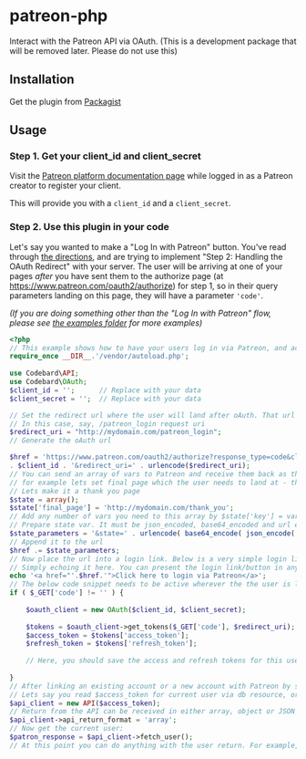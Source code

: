 # patreon-php
Interact with the Patreon API via OAuth. (This is a development package that will be removed later. Please do not use this)

## Installation

Get the plugin from [Packagist](https://packagist.org/packages/patreon/patreon)

## Usage
### Step 1. Get your client_id and client_secret
Visit the [Patreon platform documentation page](https://www.patreon.com/platform/documentation)
while logged in as a Patreon creator to register your client.

This will provide you with a `client_id` and a `client_secret`.

### Step 2. Use this plugin in your code
Let's say you wanted to make a "Log In with Patreon" button.
You've read through [the directions](https://www.patreon.com/platform/documentation/oauth),
and are trying to implement "Step 2: Handling the OAuth Redirect" with your server.
The user will be arriving at one of your pages *after* you have sent them to the authorize page (at https://www.patreon.com/oauth2/authorize) for step 1,
so in their query parameters landing on this page,
they will have a parameter `'code'`.

_(If you are doing something other than the "Log In with Patreon" flow, please see [the examples folder](examples) for more examples)_

```php
<?php
// This example shows how to have your users log in via Patreon, and acquire access and refresh tokens after logging in
require_once __DIR__.'/vendor/autoload.php';
 
use Codebard\API;
use Codebard\OAuth;
$client_id = '';      // Replace with your data
$client_secret = '';  // Replace with your data

// Set the redirect url where the user will land after oAuth. That url is where the access code will be sent as a _GET parameter. This may be any url in your app that you can accept and process the access code and login
// In this case, say, /patreon_login request uri
$redirect_uri = "http://mydomain.com/patreon_login";
// Generate the oAuth url

$href = 'https://www.patreon.com/oauth2/authorize?response_type=code&client_id=' 
. $client_id . '&redirect_uri=' . urlencode($redirect_uri);
// You can send an array of vars to Patreon and receive them back as they are. Ie, state vars to set the user state, app state or any other info which should be sent back and forth. 
// for example lets set final page which the user needs to land at - this may be a content the user is unlocking via oauth, or a welcome/thank you page
// Lets make it a thank you page
$state = array();
$state['final_page'] = 'http://mydomain.com/thank_you';
// Add any number of vars you need to this array by $state['key'] = variable value
// Prepare state var. It must be json_encoded, base64_encoded and url encoded to be safe in regard to any odd chars
$state_parameters = '&state=' . urlencode( base64_encode( json_encode( $state ) ) );
// Append it to the url 
$href .= $state_parameters;
// Now place the url into a login link. Below is a very simple login link with just text. in assets/images folder, there is a button image made with official Patreon assets (login_with_patreon.php). You can also use this image as the inner html of the <a> tag instead of the text provided here
// Simply echoing it here. You can present the login link/button in any other way.
echo '<a href="'.$href.'">Click here to login via Patreon</a>';
// The below code snippet needs to be active wherever the the user is landing in $redirect_uri parameter above. It will grab the auth code from Patreon and get the tokens via the oAuth client
if ( $_GET['code'] != '' ) {
	
	$oauth_client = new OAuth($client_id, $client_secret);	
	
	$tokens = $oauth_client->get_tokens($_GET['code'], $redirect_uri);
	$access_token = $tokens['access_token'];
	$refresh_token = $tokens['refresh_token'];
	
	// Here, you should save the access and refresh tokens for this user somewhere. Conceptually this is the point either you link an existing user of your app with his/her Patreon account, or, if the user is a new user, create an account for him or her in your app, log him/her in, and then link this new account with the Patreon account. More or less a social login logic applies here. 
	
}
// After linking an existing account or a new account with Patreon by saving and matching the tokens for a given user, you can then read the access token (from the database or whatever resource), and then just check if the user is logged into Patreon by using below code. Code from down below can be placed wherever in your app, it doesnt need to be in the redirect_uri at which the Patreon user ends after oAuth. You just need the $access_token for the current user and thats it.
// Lets say you read $access_token for current user via db resource, or you just acquired it through oAuth earlier like the above - create a new API client
$api_client = new API($access_token);
// Return from the API can be received in either array, object or JSON formats by setting the return format. It defaults to array if not specifically set. Specifically setting return format is not necessary. Below is shown as an example of having the return parsed as an object. If there is anyone using Art4 JSON parser lib or any other parser, they can just set the API return to JSON and then have the return parsed by that parser
$api_client->api_return_format = 'array';
// Now get the current user:
$patron_response = $api_client->fetch_user();
// At this point you can do anything with the user return. For example, if there is no return for this user, then you can consider the user not logged into Patreon. Or, if there is return, then you can get the user's Patreon id or pledge info. For example if you are able to acquire user's id, then you can consider the user logged into Patreon. 

```
